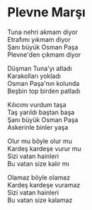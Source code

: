 # Plevne Marşı

Tuna nehri akmam diyor  
Etrafımı yıkmam diyor  
Şanı büyük Osman Paşa  
Plevne'den çıkmam diyor  

Düşman Tuna'yı atladı  
Karakolları yokladı  
Osman Paşa'nın kolunda  
Beşbin top birden patladı  

Kılıcımı vurdum taşa  
Taş yarıldı baştan başa  
Şanı büyük Osman Paşa  
Askerinle binler yaşa  

Olur mu böyle olur mu  
Kardeş kardeşe vurur mu  
Sizi vatan hainleri  
Bu vatan size kalır mı  

Olamaz böyle olamaz  
Kardeş kardeşe vuramaz  
Sizi vatan hainleri  
Bu vatan size kalamaz  

